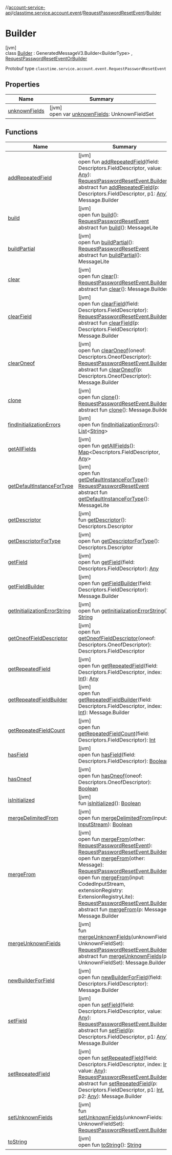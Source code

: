 //[account-service-api](../../../../index.md)/[classtime.service.account.event](../../index.md)/[RequestPasswordResetEvent](../index.md)/[Builder](index.md)

# Builder

[jvm]\
class [Builder](index.md) : GeneratedMessageV3.Builder&lt;BuilderType&gt; , [RequestPasswordResetEventOrBuilder](../../-request-password-reset-event-or-builder/index.md)

Protobuf type `classtime.service.account.event.RequestPasswordResetEvent`

## Properties

| Name | Summary |
|---|---|
| [unknownFields](../../-password-reset-event/-builder/index.md#-1943318645%2FProperties%2F1931141392) | [jvm]<br>open var [unknownFields](../../-password-reset-event/-builder/index.md#-1943318645%2FProperties%2F1931141392): UnknownFieldSet |

## Functions

| Name | Summary |
|---|---|
| [addRepeatedField](add-repeated-field.md) | [jvm]<br>open fun [addRepeatedField](add-repeated-field.md)(field: Descriptors.FieldDescriptor, value: [Any](https://kotlinlang.org/api/latest/jvm/stdlib/kotlin/-any/index.html)): [RequestPasswordResetEvent.Builder](index.md)<br>abstract fun [addRepeatedField](../../-password-reset-event/-builder/index.md#1548492405%2FFunctions%2F1931141392)(p: Descriptors.FieldDescriptor, p1: [Any](https://kotlinlang.org/api/latest/jvm/stdlib/kotlin/-any/index.html)): Message.Builder |
| [build](build.md) | [jvm]<br>open fun [build](build.md)(): [RequestPasswordResetEvent](../index.md)<br>abstract fun [build](../../-password-reset-event/-builder/index.md#1948772184%2FFunctions%2F1931141392)(): MessageLite |
| [buildPartial](build-partial.md) | [jvm]<br>open fun [buildPartial](build-partial.md)(): [RequestPasswordResetEvent](../index.md)<br>abstract fun [buildPartial](../../-password-reset-event/-builder/index.md#-1356961407%2FFunctions%2F1931141392)(): MessageLite |
| [clear](clear.md) | [jvm]<br>open fun [clear](clear.md)(): [RequestPasswordResetEvent.Builder](index.md)<br>abstract fun [clear](../../-password-reset-event/-builder/index.md#-1915853977%2FFunctions%2F1931141392)(): Message.Builder |
| [clearField](clear-field.md) | [jvm]<br>open fun [clearField](clear-field.md)(field: Descriptors.FieldDescriptor): [RequestPasswordResetEvent.Builder](index.md)<br>abstract fun [clearField](../../-password-reset-event/-builder/index.md#-544290459%2FFunctions%2F1931141392)(p: Descriptors.FieldDescriptor): Message.Builder |
| [clearOneof](clear-oneof.md) | [jvm]<br>open fun [clearOneof](clear-oneof.md)(oneof: Descriptors.OneofDescriptor): [RequestPasswordResetEvent.Builder](index.md)<br>abstract fun [clearOneof](../../-password-reset-event/-builder/index.md#-1951907131%2FFunctions%2F1931141392)(p: Descriptors.OneofDescriptor): Message.Builder |
| [clone](clone.md) | [jvm]<br>open fun [clone](clone.md)(): [RequestPasswordResetEvent.Builder](index.md)<br>abstract fun [clone](../../-password-reset-event/-builder/index.md#-955429289%2FFunctions%2F1931141392)(): Message.Builder |
| [findInitializationErrors](../../-password-reset-event/-builder/index.md#-261007872%2FFunctions%2F1931141392) | [jvm]<br>open fun [findInitializationErrors](../../-password-reset-event/-builder/index.md#-261007872%2FFunctions%2F1931141392)(): [List](https://docs.oracle.com/javase/8/docs/api/java/util/List.html)&lt;[String](https://docs.oracle.com/javase/8/docs/api/java/lang/String.html)&gt; |
| [getAllFields](../../-password-reset-event/-builder/index.md#81107720%2FFunctions%2F1931141392) | [jvm]<br>open fun [getAllFields](../../-password-reset-event/-builder/index.md#81107720%2FFunctions%2F1931141392)(): [Map](https://docs.oracle.com/javase/8/docs/api/java/util/Map.html)&lt;Descriptors.FieldDescriptor, [Any](https://kotlinlang.org/api/latest/jvm/stdlib/kotlin/-any/index.html)&gt; |
| [getDefaultInstanceForType](get-default-instance-for-type.md) | [jvm]<br>open fun [getDefaultInstanceForType](get-default-instance-for-type.md)(): [RequestPasswordResetEvent](../index.md)<br>abstract fun [getDefaultInstanceForType](../../-password-reset-event/-builder/index.md#-889905270%2FFunctions%2F1931141392)(): MessageLite |
| [getDescriptor](get-descriptor.md) | [jvm]<br>fun [getDescriptor](get-descriptor.md)(): Descriptors.Descriptor |
| [getDescriptorForType](get-descriptor-for-type.md) | [jvm]<br>open fun [getDescriptorForType](get-descriptor-for-type.md)(): Descriptors.Descriptor |
| [getField](../../-password-reset-event/-builder/index.md#-447162378%2FFunctions%2F1931141392) | [jvm]<br>open fun [getField](../../-password-reset-event/-builder/index.md#-447162378%2FFunctions%2F1931141392)(field: Descriptors.FieldDescriptor): [Any](https://kotlinlang.org/api/latest/jvm/stdlib/kotlin/-any/index.html) |
| [getFieldBuilder](../../-password-reset-event/-builder/index.md#-2129042777%2FFunctions%2F1931141392) | [jvm]<br>open fun [getFieldBuilder](../../-password-reset-event/-builder/index.md#-2129042777%2FFunctions%2F1931141392)(field: Descriptors.FieldDescriptor): Message.Builder |
| [getInitializationErrorString](../../-password-reset-event/-builder/index.md#-633913823%2FFunctions%2F1931141392) | [jvm]<br>open fun [getInitializationErrorString](../../-password-reset-event/-builder/index.md#-633913823%2FFunctions%2F1931141392)(): [String](https://docs.oracle.com/javase/8/docs/api/java/lang/String.html) |
| [getOneofFieldDescriptor](../../-password-reset-event/-builder/index.md#714659727%2FFunctions%2F1931141392) | [jvm]<br>open fun [getOneofFieldDescriptor](../../-password-reset-event/-builder/index.md#714659727%2FFunctions%2F1931141392)(oneof: Descriptors.OneofDescriptor): Descriptors.FieldDescriptor |
| [getRepeatedField](../../-password-reset-event/-builder/index.md#757808048%2FFunctions%2F1931141392) | [jvm]<br>open fun [getRepeatedField](../../-password-reset-event/-builder/index.md#757808048%2FFunctions%2F1931141392)(field: Descriptors.FieldDescriptor, index: [Int](https://kotlinlang.org/api/latest/jvm/stdlib/kotlin/-int/index.html)): [Any](https://kotlinlang.org/api/latest/jvm/stdlib/kotlin/-any/index.html) |
| [getRepeatedFieldBuilder](../../-password-reset-event/-builder/index.md#1739181525%2FFunctions%2F1931141392) | [jvm]<br>open fun [getRepeatedFieldBuilder](../../-password-reset-event/-builder/index.md#1739181525%2FFunctions%2F1931141392)(field: Descriptors.FieldDescriptor, index: [Int](https://kotlinlang.org/api/latest/jvm/stdlib/kotlin/-int/index.html)): Message.Builder |
| [getRepeatedFieldCount](../../-password-reset-event/-builder/index.md#-173970699%2FFunctions%2F1931141392) | [jvm]<br>open fun [getRepeatedFieldCount](../../-password-reset-event/-builder/index.md#-173970699%2FFunctions%2F1931141392)(field: Descriptors.FieldDescriptor): [Int](https://kotlinlang.org/api/latest/jvm/stdlib/kotlin/-int/index.html) |
| [hasField](../../-password-reset-event/-builder/index.md#-1918409934%2FFunctions%2F1931141392) | [jvm]<br>open fun [hasField](../../-password-reset-event/-builder/index.md#-1918409934%2FFunctions%2F1931141392)(field: Descriptors.FieldDescriptor): [Boolean](https://kotlinlang.org/api/latest/jvm/stdlib/kotlin/-boolean/index.html) |
| [hasOneof](../../-password-reset-event/-builder/index.md#968940690%2FFunctions%2F1931141392) | [jvm]<br>open fun [hasOneof](../../-password-reset-event/-builder/index.md#968940690%2FFunctions%2F1931141392)(oneof: Descriptors.OneofDescriptor): [Boolean](https://kotlinlang.org/api/latest/jvm/stdlib/kotlin/-boolean/index.html) |
| [isInitialized](is-initialized.md) | [jvm]<br>fun [isInitialized](is-initialized.md)(): [Boolean](https://kotlinlang.org/api/latest/jvm/stdlib/kotlin/-boolean/index.html) |
| [mergeDelimitedFrom](../../-password-reset-event/-builder/index.md#-1336900005%2FFunctions%2F1931141392) | [jvm]<br>open fun [mergeDelimitedFrom](../../-password-reset-event/-builder/index.md#-1336900005%2FFunctions%2F1931141392)(input: [InputStream](https://docs.oracle.com/javase/8/docs/api/java/io/InputStream.html)): [Boolean](https://kotlinlang.org/api/latest/jvm/stdlib/kotlin/-boolean/index.html) |
| [mergeFrom](merge-from.md) | [jvm]<br>open fun [mergeFrom](merge-from.md)(other: [RequestPasswordResetEvent](../index.md)): [RequestPasswordResetEvent.Builder](index.md)<br>open fun [mergeFrom](merge-from.md)(other: Message): [RequestPasswordResetEvent.Builder](index.md)<br>open fun [mergeFrom](merge-from.md)(input: CodedInputStream, extensionRegistry: ExtensionRegistryLite): [RequestPasswordResetEvent.Builder](index.md)<br>abstract fun [mergeFrom](../../-password-reset-event/-builder/index.md#-2053524476%2FFunctions%2F1931141392)(p: Message): Message.Builder |
| [mergeUnknownFields](merge-unknown-fields.md) | [jvm]<br>fun [mergeUnknownFields](merge-unknown-fields.md)(unknownFields: UnknownFieldSet): [RequestPasswordResetEvent.Builder](index.md)<br>abstract fun [mergeUnknownFields](../../-password-reset-event/-builder/index.md#-702483056%2FFunctions%2F1931141392)(p: UnknownFieldSet): Message.Builder |
| [newBuilderForField](../../-password-reset-event/-builder/index.md#375534622%2FFunctions%2F1931141392) | [jvm]<br>open fun [newBuilderForField](../../-password-reset-event/-builder/index.md#375534622%2FFunctions%2F1931141392)(field: Descriptors.FieldDescriptor): Message.Builder |
| [setField](set-field.md) | [jvm]<br>open fun [setField](set-field.md)(field: Descriptors.FieldDescriptor, value: [Any](https://kotlinlang.org/api/latest/jvm/stdlib/kotlin/-any/index.html)): [RequestPasswordResetEvent.Builder](index.md)<br>abstract fun [setField](../../-password-reset-event/-builder/index.md#-747875748%2FFunctions%2F1931141392)(p: Descriptors.FieldDescriptor, p1: [Any](https://kotlinlang.org/api/latest/jvm/stdlib/kotlin/-any/index.html)): Message.Builder |
| [setRepeatedField](set-repeated-field.md) | [jvm]<br>open fun [setRepeatedField](set-repeated-field.md)(field: Descriptors.FieldDescriptor, index: [Int](https://kotlinlang.org/api/latest/jvm/stdlib/kotlin/-int/index.html), value: [Any](https://kotlinlang.org/api/latest/jvm/stdlib/kotlin/-any/index.html)): [RequestPasswordResetEvent.Builder](index.md)<br>abstract fun [setRepeatedField](../../-password-reset-event/-builder/index.md#1861140706%2FFunctions%2F1931141392)(p: Descriptors.FieldDescriptor, p1: [Int](https://kotlinlang.org/api/latest/jvm/stdlib/kotlin/-int/index.html), p2: [Any](https://kotlinlang.org/api/latest/jvm/stdlib/kotlin/-any/index.html)): Message.Builder |
| [setUnknownFields](set-unknown-fields.md) | [jvm]<br>fun [setUnknownFields](set-unknown-fields.md)(unknownFields: UnknownFieldSet): [RequestPasswordResetEvent.Builder](index.md) |
| [toString](../../-password-reset-event/-builder/index.md#-356846056%2FFunctions%2F1931141392) | [jvm]<br>open fun [toString](../../-password-reset-event/-builder/index.md#-356846056%2FFunctions%2F1931141392)(): [String](https://docs.oracle.com/javase/8/docs/api/java/lang/String.html) |
